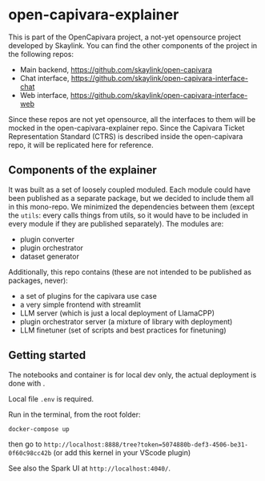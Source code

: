# open-capivara-explainer

This is part of the OpenCapivara project, a not-yet opensource project developed by Skaylink.
You can find the other components of the project in the following repos:
* Main backend, https://github.com/skaylink/open-capivara
* Chat interface, https://github.com/skaylink/open-capivara-interface-chat
* Web interface, https://github.com/skaylink/open-capivara-interface-web

Since these repos are not yet opensource, all the interfaces to them will be mocked in the open-capivara-explainer repo.
Since the Capivara Ticket Representation Standard (CTRS) is described inside the open-capivara repo, it will be replicated here for reference.

## Components of the explainer

It was built as a set of loosely coupled moduled. Each module could have been published as a separate package, but we decided to include them all in this mono-repo.
We minimized the dependencies between them (except the `utils`: every calls things from utils, so it would have to be included in every module if they are published separately).
The modules are:
* plugin converter
* plugin orchestrator
* dataset generator


Additionally, this repo contains (these are not intended to be published as packages, never):
* a set of plugins for the capivara use case
* a very simple frontend with streamlit
* LLM server (which is just a local deployment of LlamaCPP)
* plugin orchestrator server (a mixture of library with deployment)
* LLM finetuner (set of scripts and best practices for finetuning)


## Getting started

The notebooks and container is for local dev only, the actual deployment is done with <TODO>.

Local file `.env` is required.

Run in the terminal, from the root folder:

```bash
docker-compose up
```

then go to `http://localhost:8888/tree?token=5074880b-def3-4506-be31-0f60c98cc42b` (or add this kernel in your VScode plugin)

See also the Spark UI at `http://localhost:4040/`. 